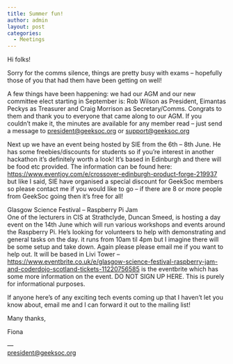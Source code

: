 ```yaml
---
title: Summer fun!
author: admin
layout: post
categories:
  - Meetings
---
```

Hi folks!

Sorry for the comms silence, things are pretty busy with exams &#8211; hopefully those of you that had them have been getting on well!

A few things have been happening: we had our AGM and our new committee elect starting in September is: Rob Wilson as President, Eimantas Peckys as Treasurer and Craig Morrison as Secretary/Comms. Congrats to them and thank you to everyone that came along to our AGM. If you couldn’t make it, the minutes are available for any member read &#8211; just send a message to <president@geeksoc.org> or <support@geeksoc.org>

Next up we have an event being hosted by SIE from the 6th &#8211; 8th June. He has some freebies/discounts for students so if you’re interest in another hackathon it’s definitely worth a look! It’s based in Edinburgh and there will be food etc provided. The information can be found here: <https://www.eventjoy.com/e/crossover-edinburgh-product-forge-219937> but like I said, SIE have organised a special discount for GeekSoc members so please contact me if you would like to go &#8211; if there are 8 or more people from GeekSoc going then it’s free for all!

Glasgow Science Festival &#8211; Raspberry Pi Jam  
One of the lecturers in CIS at Strathclyde, Duncan Smeed, is hosting a day event on the 14th June which will run various workshops and events around the Raspberry Pi. He’s looking for volunteers to help with demonstrating and general tasks on the day. it runs from 10am til 4pm but I imagine there will be some setup and take down. Again please please email me if you want to help out. It will be based in Livi Tower &#8211; <https://www.eventbrite.co.uk/e/glasgow-science-festival-raspberry-jam-and-coderdojo-scotland-tickets-11220756585> is the eventbrite which has some more information on the event. DO NOT SIGN UP HERE. This is purely for informational purposes.

If anyone here’s of any exciting tech events coming up that I haven’t let you know about, email me and I can forward it out to the mailing list!

Many thanks,

Fiona

&#8212;  
<president@geeksoc.org>
